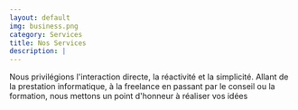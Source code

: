 ```yaml
---
layout: default
img: business.png
category: Services
title: Nos Services  
description: |
---
```

  Nous privilégions l'interaction directe, la réactivité et la simplicité.
  Allant de la prestation informatique, à la freelance en passant par 
  le conseil ou la formation, nous mettons un point d'honneur à réaliser vos idées